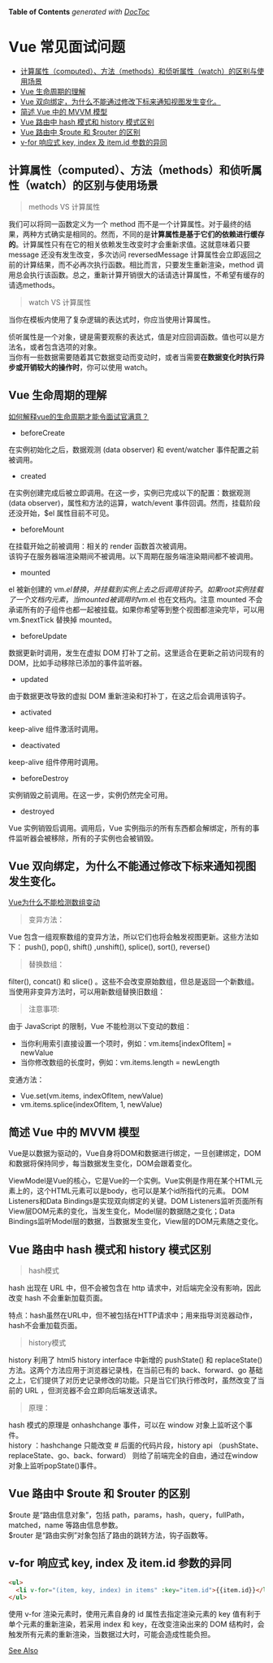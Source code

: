 <!-- START doctoc generated TOC please keep comment here to allow auto update -->
<!-- DON'T EDIT THIS SECTION, INSTEAD RE-RUN doctoc TO UPDATE -->
**Table of Contents**  *generated with [DocToc](https://github.com/thlorenz/doctoc)*

# Vue 常见面试问题

- [计算属性（computed）、方法（methods）和侦听属性（watch）的区别与使用场景](#%E8%AE%A1%E7%AE%97%E5%B1%9E%E6%80%A7computed%E6%96%B9%E6%B3%95methods%E5%92%8C%E4%BE%A6%E5%90%AC%E5%B1%9E%E6%80%A7watch%E7%9A%84%E5%8C%BA%E5%88%AB%E4%B8%8E%E4%BD%BF%E7%94%A8%E5%9C%BA%E6%99%AF)
- [Vue 生命周期的理解](#vue-%E7%94%9F%E5%91%BD%E5%91%A8%E6%9C%9F%E7%9A%84%E7%90%86%E8%A7%A3)
- [Vue 双向绑定，为什么不能通过修改下标来通知视图发生变化。](#vue-%E5%8F%8C%E5%90%91%E7%BB%91%E5%AE%9A%E4%B8%BA%E4%BB%80%E4%B9%88%E4%B8%8D%E8%83%BD%E9%80%9A%E8%BF%87%E4%BF%AE%E6%94%B9%E4%B8%8B%E6%A0%87%E6%9D%A5%E9%80%9A%E7%9F%A5%E8%A7%86%E5%9B%BE%E5%8F%91%E7%94%9F%E5%8F%98%E5%8C%96)
- [简述 Vue 中的 MVVM 模型](#%E7%AE%80%E8%BF%B0-vue-%E4%B8%AD%E7%9A%84-mvvm-%E6%A8%A1%E5%9E%8B)
- [Vue 路由中 hash 模式和 history 模式区别](#vue-%E8%B7%AF%E7%94%B1%E4%B8%AD-hash-%E6%A8%A1%E5%BC%8F%E5%92%8C-history-%E6%A8%A1%E5%BC%8F%E5%8C%BA%E5%88%AB)
- [Vue 路由中 $route 和 $router 的区别](#vue-%E8%B7%AF%E7%94%B1%E4%B8%AD-route-%E5%92%8C-router-%E7%9A%84%E5%8C%BA%E5%88%AB)
- [v-for 响应式 key, index 及 item.id 参数的异同](#v-for-%E5%93%8D%E5%BA%94%E5%BC%8F-key-index-%E5%8F%8A-itemid-%E5%8F%82%E6%95%B0%E7%9A%84%E5%BC%82%E5%90%8C)

<!-- END doctoc generated TOC please keep comment here to allow auto update -->

## 计算属性（computed）、方法（methods）和侦听属性（watch）的区别与使用场景

> methods VS 计算属性

我们可以将同一函数定义为一个 method 而不是一个计算属性。对于最终的结果，两种方式确实是相同的。然而，不同的是**计算属性是基于它们的依赖进行缓存的**。计算属性只有在它的相关依赖发生改变时才会重新求值。这就意味着只要 message 还没有发生改变，多次访问 reversedMessage 计算属性会立即返回之前的计算结果，而不必再次执行函数。相比而言，只要发生重新渲染，method 调用总会执行该函数。总之，重新计算开销很大的话请选计算属性，不希望有缓存的请选methods。

> watch VS 计算属性

当你在模板内使用了复杂逻辑的表达式时，你应当使用计算属性。

侦听属性是一个对象，键是需要观察的表达式，值是对应回调函数。值也可以是方法名，或者包含选项的对象。  
当你有一些数据需要随着其它数据变动而变动时，或者当需要**在数据变化时执行异步或开销较大的操作时**，你可以使用 watch。

## Vue 生命周期的理解

[如何解释vue的生命周期才能令面试官满意？](https://segmentfault.com/a/1190000014376915)

- beforeCreate

在实例初始化之后，数据观测 (data observer) 和 event/watcher 事件配置之前被调用。

- created

在实例创建完成后被立即调用。在这一步，实例已完成以下的配置：数据观测 (data observer)，属性和方法的运算，watch/event 事件回调。然而，挂载阶段还没开始，$el 属性目前不可见。

- beforeMount

在挂载开始之前被调用：相关的 render 函数首次被调用。  
该钩子在服务器端渲染期间不被调用。以下周期在服务端渲染期间都不被调用。

- mounted

el 被新创建的 vm.$el 替换，并挂载到实例上去之后调用该钩子。如果 root 实例挂载了一个文档内元素，当 mounted 被调用时 vm.$el 也在文档内。注意 mounted 不会承诺所有的子组件也都一起被挂载。如果你希望等到整个视图都渲染完毕，可以用 vm.$nextTick 替换掉 mounted。  

- beforeUpdate

数据更新时调用，发生在虚拟 DOM 打补丁之前。这里适合在更新之前访问现有的 DOM，比如手动移除已添加的事件监听器。  

- updated

由于数据更改导致的虚拟 DOM 重新渲染和打补丁，在这之后会调用该钩子。

- activated

keep-alive 组件激活时调用。

- deactivated

keep-alive 组件停用时调用。

- beforeDestroy

实例销毁之前调用。在这一步，实例仍然完全可用。

- destroyed

Vue 实例销毁后调用。调用后，Vue 实例指示的所有东西都会解绑定，所有的事件监听器会被移除，所有的子实例也会被销毁。

## Vue 双向绑定，为什么不能通过修改下标来通知视图发生变化。

[Vue为什么不能检测数组变动](https://segmentfault.com/a/1190000015783546)

> 变异方法：

Vue 包含一组观察数组的变异方法，所以它们也将会触发视图更新。这些方法如下：
push(), pop(), shift() ,unshift(), splice(), sort(), reverse()

> 替换数组：

filter(), concat() 和 slice() 。这些不会改变原始数组，但总是返回一个新数组。当使用非变异方法时，可以用新数组替换旧数组：

> 注意事项:

由于 JavaScript 的限制，Vue 不能检测以下变动的数组：
- 当你利用索引直接设置一个项时，例如：vm.items[indexOfItem] = newValue
- 当你修改数组的长度时，例如：vm.items.length = newLength

变通方法：
- Vue.set(vm.items, indexOfItem, newValue)
- vm.items.splice(indexOfItem, 1, newValue)

## 简述 Vue 中的 MVVM 模型

Vue是以数据为驱动的，Vue自身将DOM和数据进行绑定，一旦创建绑定，DOM和数据将保持同步，每当数据发生变化，DOM会跟着变化。

ViewModel是Vue的核心，它是Vue的一个实例。Vue实例是作用在某个HTML元素上的，这个HTML元素可以是body，也可以是某个id所指代的元素。 DOM Listeners和Data Bindings是实现双向绑定的关键。DOM Listeners监听页面所有View层DOM元素的变化，当发生变化，Model层的数据随之变化；Data Bindings监听Model层的数据，当数据发生变化，View层的DOM元素随之变化。

## Vue 路由中 hash 模式和 history 模式区别

> hash模式

hash 出现在 URL 中，但不会被包含在 http 请求中，对后端完全没有影响，因此改变 hash 不会重新加载页面。

特点：hash虽然在URL中，但不被包括在HTTP请求中；用来指导浏览器动作，hash不会重加载页面。

> history模式

history 利用了 html5 history interface 中新增的 pushState() 和 replaceState() 方法。这两个方法应用于浏览器记录栈，在当前已有的 back、forward、go 基础之上，它们提供了对历史记录修改的功能。只是当它们执行修改时，虽然改变了当前的 URL ，但浏览器不会立即向后端发送请求。

> 原理：

hash 模式的原理是 onhashchange 事件，可以在 window 对象上监听这个事件。   
history ：hashchange 只能改变 # 后面的代码片段，history api （pushState、replaceState、go、back、forward） 则给了前端完全的自由，通过在window对象上监听popState()事件。

## Vue 路由中 $route 和 $router 的区别

$route 是“路由信息对象”，包括 path，params，hash，query，fullPath，matched，name 等路由信息参数。  
$router 是“路由实例”对象包括了路由的跳转方法，钩子函数等。

## v-for 响应式 key, index 及 item.id 参数的异同

```html
<ul>
  <li v-for="(item, key, index) in items" :key="item.id">{{item.id}}</li>
</ul>
```
使用 v-for 渲染元素时，使用元素自身的 id 属性去指定渲染元素的 key 值有利于单个元素的重新渲染，若采用 index 和 key，在改变渲染出来的 DOM 结构时，会触发所有元素的重新渲染，当数据过大时，可能会造成性能负担。

[See Also](https://github.com/TimRChen/Vue-v-for-explor#vue-20-v-for-%E5%93%8D%E5%BA%94%E5%BC%8Fkey-index%E5%8F%8Aitemid%E5%8F%82%E6%95%B0%E5%AF%B9v-bindkey%E5%80%BC%E9%80%A0%E6%88%90%E5%B7%AE%E5%BC%82%E7%A0%94%E7%A9%B6)
